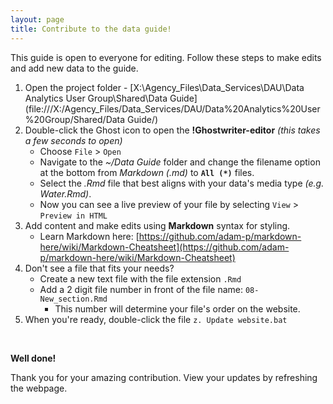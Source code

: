 ```yaml
---
layout: page
title: Contribute to the data guide!
---
```


<p class="message">
This guide is open to everyone for editing. Follow these steps to make edits and add new data to the guide.
 </p>
  
1. Open the project folder - [X:\\Agency_Files\\Data_Services\\DAU\\Data Analytics User Group\\Shared\\Data Guide](file:///X:/Agency_Files/Data_Services/DAU/Data%20Analytics%20User%20Group/Shared/Data Guide/)
1. Double-click the Ghost icon to open the __!Ghostwriter-editor__ _(this takes a few seconds to open)_
    - Choose `File` > `Open` 
    - Navigate to the _~/Data Guide_ folder and change the filename option at the bottom from _Markdown (.md)_ to __`All (*)`__ files.
    - Select the _.Rmd_ file that best aligns with your data's media type _(e.g. Water.Rmd)_.
    - Now you can see a live preview of your file by selecting `View` > `Preview in HTML`
1. Add content and make edits using __Markdown__ syntax for styling.
    - Learn Markdown here: [https://github.com/adam-p/markdown-here/wiki/Markdown-Cheatsheet](https://github.com/adam-p/markdown-here/wiki/Markdown-Cheatsheet)
1. Don't see a file that fits your needs? 
    - Create a new text file with the file extension `.Rmd`
    - Add a 2 digit file number in front of the file name: `08-New_section.Rmd`
        - This number will determine your file's order on the website.
1. When you're ready, double-click the file `z. Update website.bat`

<br>

__Well done!__ 

Thank you for your amazing contribution. <i class="fa fa-thumbs-o-up" aria-hidden="true"></i> View your updates by refreshing the webpage.

